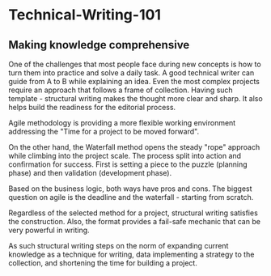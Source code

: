 # Technical-Writing-101
## Making knowledge comprehensive

One of the challenges that most people face during new concepts is how to turn them into practice and solve a daily task. A good technical writer can guide from A to B while explaining an idea. Even the most complex projects require an approach that follows a frame of collection. Having such template - structural writing makes the thought more clear and sharp. It also helps build the readiness for the editorial process.

Agile methodology is providing a more flexible working environment addressing the "Time for a project to be moved forward". 

On the other hand, the Waterfall method opens the steady "rope" approach while climbing into the project scale. The process split into action and confirmation for success. First is setting a piece to the puzzle (planning phase) and then validation (development phase).

Based on the business logic, both ways have pros and cons. The biggest question on agile is the deadline and the waterfall - starting from scratch.

Regardless of the selected method for a project, structural writing satisfies the construction. Also, the format provides a fail-safe mechanic that can be very powerful in writing.

As such structural writing steps on the norm of expanding current knowledge as a technique for writing, data implementing a strategy to the collection, and shortening the time for building a project.
